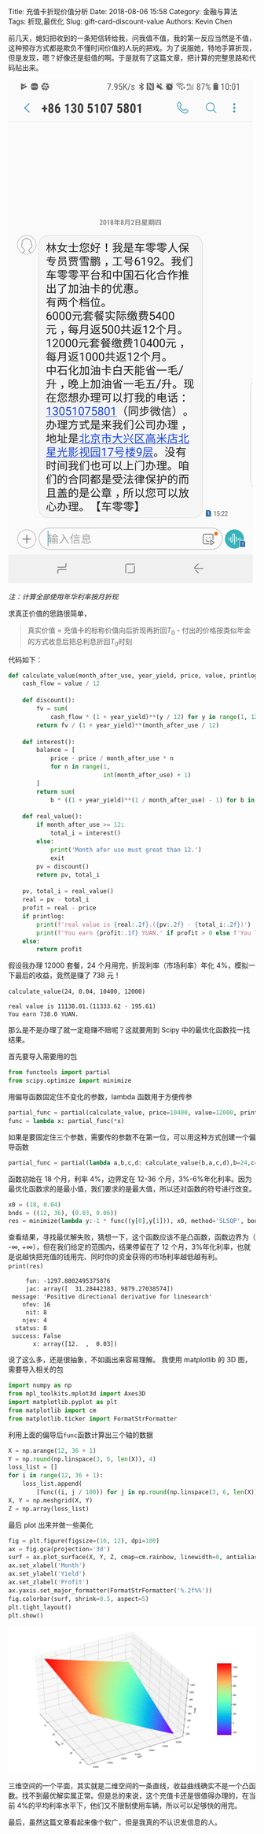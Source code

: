 Title: 充值卡折现价值分析
Date: 2018-08-06 15:58
Category: 金融与算法
Tags: 折现,最优化
Slug: gift-card-discount-value
Authors: Kevin Chen



前几天，媳妇把收到的一条短信转给我，问我值不值，我的第一反应当然是不值，这种预存方式都是欺负不懂时间价值的人玩的把戏。为了说服她，特地手算折现，但是发现，嗯？好像还是挺值的啊。于是就有了这篇文章，把计算的完整思路和代码贴出来。

![message](images/oil-card-message.jpg)

_注：计算全部使用年华利率按月折现_

求真正价值的思路很简单，

> 真实价值 = 充值卡的标称价值向后折现再折回$T_0$ - 付出的价格按类似年金的方式收息后把总利息折回$T_0$时刻

代码如下：

```python
def calculate_value(month_after_use, year_yield, price, value, printlog=True):
    cash_flow = value / 12

    def discount():
        fv = sum(
            cash_flow * (1 + year_yield)**(y / 12) for y in range(1, 12 + 1))
        return fv / (1 + year_yield)**(month_after_use / 12)

    def interest():
        balance = [
            price - price / month_after_use * n
            for n in range(1,
                           int(month_after_use) + 1)
        ]
        return sum(
            b * ((1 + year_yield)**(1 / month_after_use) - 1) for b in balance)

    def real_value():
        if month_after_use >= 12:
            total_i = interest()
        else:
            print('Month afer use must great than 12.')
            exit
        pv = discount()
        return pv, total_i

    pv, total_i = real_value()
    real = pv - total_i
    profit = real - price
    if printlog:
        print(f'real value is {real:.2f}.({pv:.2f} - {total_i:.2f})')
        print(f'You earn {profit:.1f} YUAN.' if profit > 0 else f'You loss {-profit:.1f} YUAN.')
    else:
        return profit
```

假设我办理 12000 套餐，24 个月用完，折现利率（市场利率）年化 4%，模拟一下最后的收益，竟然是赚了 738 元！

`calculate_value(24, 0.04, 10400, 12000)`

```
real value is 11138.01.(11333.62 - 195.61)
You earn 738.0 YUAN.
```

那么是不是办理了就一定稳赚不赔呢？这就要用到 Scipy 中的最优化函数找一找结果。

首先要导入需要用的包

```python
from functools import partial
from scipy.optimize import minimize
```

用偏导函数固定住不变化的参数，lambda 函数用于方便传参

```python
partial_func = partial(calculate_value, price=10400, value=12000, printlog=False)
func = lambda x: partial_func(*x)
```

如果是要固定住三个参数，需要传的参数不在第一位，可以用这种方式创建一个偏导函数

```python
partial_func = partial(lambda a,b,c,d: calculate_value(b,a,c,d),b=24,c=10400,d=12000)
```

函数初始在 18 个月，利率 4%，边界定在 12-36 个月，3%-6%年化利率。因为最优化函数求的是最小值，我们要求的是最大值，所以还对函数的符号进行改变。

```python
x0 = (18, 0.04)
bnds = ((12, 36), (0.03, 0.06))
res = minimize(lambda y:-1 * func((y[0],y[1])), x0, method='SLSQP', bounds=bnds)
```

查看结果，寻找最优解失败，猜想一下，这个函数应该不是凸函数，函数边界为（ -$\infty$, +$\infty$），但在我们给定的范围内，结果停留在了 12 个月，3%年化利率，也就是说越快把充值的钱用完、同时你的资金获得的市场利率越低越有利。
`print(res)`

```
     fun: -1297.8802495375876
     jac: array([  31.28442383, 9879.27038574])
 message: 'Positive directional derivative for linesearch'
    nfev: 16
     nit: 8
    njev: 4
  status: 8
 success: False
       x: array([12.  ,  0.03])
```

说了这么多，还是很抽象，不如画出来容易理解。
我使用 matplotlib 的 3D 图，需要导入相关的包

```python
import numpy as np
from mpl_toolkits.mplot3d import Axes3D
import matplotlib.pyplot as plt
from matplotlib import cm
from matplotlib.ticker import FormatStrFormatter
```

利用上面的偏导后`func`函数计算出三个轴的数据

```python
X = np.arange(12, 36 + 1)
Y = np.round(np.linspace(3, 6, len(X)), 4)
loss_list = []
for i in range(12, 36 + 1):
    loss_list.append(
        [func((i, j / 100)) for j in np.round(np.linspace(3, 6, len(X)), 4)])
X, Y = np.meshgrid(X, Y)
Z = np.array(loss_list)
```

最后 plot 出来并做一些美化

```python
fig = plt.figure(figsize=(16, 12), dpi=100)
ax = fig.gca(projection='3d')
surf = ax.plot_surface(X, Y, Z, cmap=cm.rainbow, linewidth=0, antialiased=True)
ax.set_xlabel('Month')
ax.set_ylabel('Yield')
ax.set_zlabel('Profit')
ax.yaxis.set_major_formatter(FormatStrFormatter('%.2f%%'))
fig.colorbar(surf, shrink=0.5, aspect=5)
plt.tight_layout()
plt.show()
```

![profit surface](images/oil-card-profit-surface.jpg)

三维空间的一个平面，其实就是二维空间的一条直线，收益曲线确实不是一个凸函数。找不到最优解实属正常。但是总的来说，这个充值卡还是很值得办理的，在当前 4%的平均利率水平下，他们又不限制使用车辆，所以可以足够快的用完。

最后，虽然这篇文章看起来像个软广，但是我真的不认识发信息的人。

